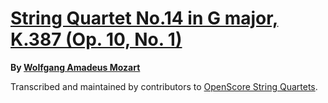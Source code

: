 # [String Quartet No.14 in G major, K.387 (Op. 10, No. 1)][set]

__By [Wolfgang Amadeus Mozart][composer]__

[set]: https://musescore.com/openscore-string-quartets/sets/5108511
[composer]: https://musescore.com/openscore-string-quartets/sets?order=title&text=Mozart,+Wolfgang

Transcribed and maintained by contributors to [OpenScore String Quartets].

[OpenScore String Quartets]: https://musescore.com/openscore-string-quartets
